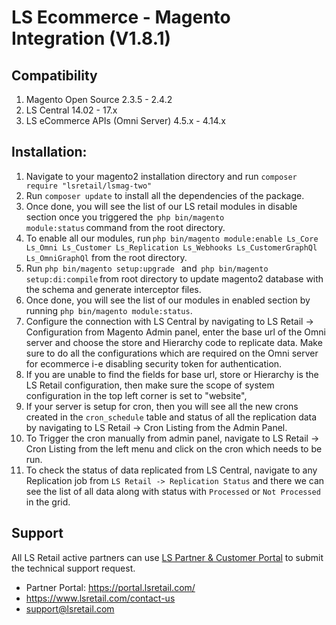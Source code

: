 # LS Ecommerce - Magento Integration (V1.8.1)

## Compatibility
1. Magento Open Source 2.3.5 - 2.4.2
2. LS Central 14.02 - 17.x
3. LS eCommerce APIs (Omni Server) 4.5.x - 4.14.x

## Installation:

1. Navigate to your magento2 installation directory and run `composer require "lsretail/lsmag-two"`
2. Run `composer update` to install all the dependencies of the package.
3. Once done, you will see the list of our LS retail modules in disable section once you triggered the  `php bin/magento module:status` command from the root directory.
4. To enable all our modules, run `php bin/magento module:enable Ls_Core Ls_Omni Ls_Customer Ls_Replication Ls_Webhooks Ls_CustomerGraphQl Ls_OmniGraphQl` from the root directory.
5. Run `php bin/magento setup:upgrade ` and  `php bin/magento setup:di:compile` from root directory to update magento2 database with the schema and generate interceptor files.
6. Once done, you will see the list of our modules in enabled section by running `php bin/magento module:status`.
7. Configure the connection with LS Central by navigating to LS Retail -> Configuration from Magento Admin panel, enter the base url of the Omni server and choose the store and Hierarchy code to replicate data. Make sure to do all the configurations which are required on the Omni server for ecommerce i-e disabling security token for authentication.
8. If you are unable to find the fields for base url, store or Hierarchy is the LS Retail configuration, then make sure the scope of system configuration in the top left corner is set to "website",
9. If your server is setup for cron, then you will see all the new crons created in the `cron_schedule` table and status of all the replication data by navigating to LS Retail -> Cron Listing from the Admin Panel.
10. To Trigger the cron manually from admin panel, navigate to LS Retail -> Cron Listing from the left menu and click on the cron which needs to be run.
11. To check the status of data replicated from LS Central, navigate to any Replication job from `LS Retail -> Replication Status` and there we can see the list of all data along with status with `Processed` or `Not Processed` in the grid.

## Support
All LS Retail active partners can use [ LS Partner & Customer Portal](https://portal.lsretail.com/ "LS Retail Partner & Customer Portal") to submit the technical support request.

- Partner Portal: https://portal.lsretail.com/
- https://www.lsretail.com/contact-us
- support@lsretail.com
